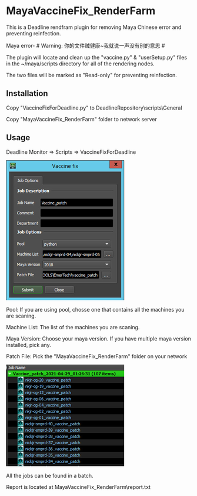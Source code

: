 # MayaVaccineFix_RenderFarm
This is a Deadline rendfram plugin for removing Maya Chinese error and preventing reinfection.

Maya error- # Warning: 你的文件贼健康~我就说一声没有别的意思 #

The plugin will locate and clean up the "vaccine.py" & "userSetup.py" files in the ~/maya/scripts directory for all of the rendering nodes.

The two files will be marked as "Read-only" for preventing reinfection.


## Installation

Copy "VaccineFixForDeadline.py" to DeadlineRepository\scripts\General

Copy "MayaVaccineFix_RenderFarm" folder to network server


## Usage

Deadline Monitor => Scripts => VaccineFixForDeadline

<img src="https://github.com/kosmosmo/MayaVaccineFix_RenderFarm/blob/master/pics/ui.jpg" width="321" height ="380">

Pool: If you are using pool, chosse one that contains all the machines you are scaning.

Machine List: The list of the machines you are scaning.

Maya Version: Choose your maya version. If you have multiple maya version installed, pick any.

Patch File: Pick the "MayaVaccineFix_RenderFarm" folder on your network

<img src="https://github.com/kosmosmo/MayaVaccineFix_RenderFarm/blob/master/pics/jobs.jpg" width="321" height ="276">

All the jobs can be found in a batch.

Report is located at MayaVaccineFix_RenderFarm\report.txt
